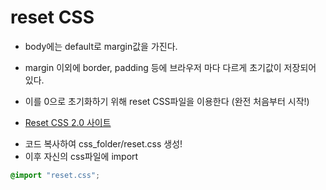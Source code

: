 # reset CSS

-   body에는 default로 margin값을 가진다.

-   margin 이외에 border, padding 등에 브라우저 마다 다르게 초기값이 저장되어 있다.

-   이를 0으로 초기화하기 위해 reset CSS파일을 이용한다 (완전 처음부터 시작!)

-   [Reset CSS 2.0 사이트](https://cssdeck.com/blog/scripts/eric-meyer-reset-css/)

*   코드 복사하여 css_folder/reset.css 생성!
*   이후 자신의 css파일에 import

```css
@import "reset.css";
```
